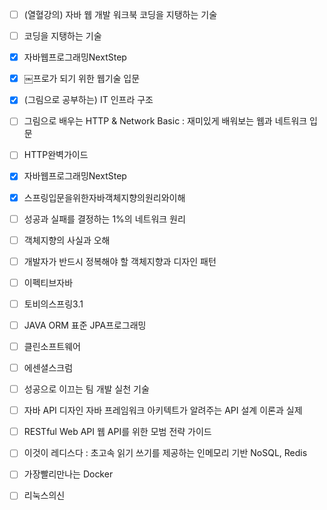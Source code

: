 

- [ ] (열혈강의) 자바 웹 개발 워크북 코딩을 지탱하는 기술 

- [ ] 코딩을 지탱하는 기술 

  

  

- [x] 자바웹프로그래밍NextStep 



- [x] ￼프로가 되기 위한 웹기술 입문
- [x] (그림으로 공부하는) IT 인프라 구조 
- [ ] 그림으로 배우는 HTTP & Network Basic : 재미있게 배워보는 웹과 네트워크 입문 
- [ ]  HTTP완벽가이드



- [x] 자바웹프로그래밍NextStep 
- [x] 스프링입문을위한자바객체지향의원리와이해
- [ ] 성공과 실패를 결정하는 1%의 네트워크 원리  
- [ ] 객체지향의 사실과 오해 
- [ ] 개발자가 반드시 정복해야 할 객체지향과 디자인 패턴 
- [ ] 이펙티브자바
- [ ] 토비의스프링3.1
- [ ] JAVA ORM 표준 JPA프로그래밍 



- [ ] 클린소프트웨어
- [ ] 에센셜스크럼
- [ ] 성공으로 이끄는 팀 개발 실천 기술



- [ ] 자바 API 디자인 자바 프레임워크 아키텍트가 알려주는 API 설계 이론과 실제 
- [ ] RESTful Web API 웹 API를 위한 모범 전략 가이드



- [ ] 이것이 레디스다 : 초고속 읽기 쓰기를 제공하는 인메모리 기반 NoSQL, Redis
- [ ] 가장빨리만나는 Docker
- [ ] 리눅스의신



